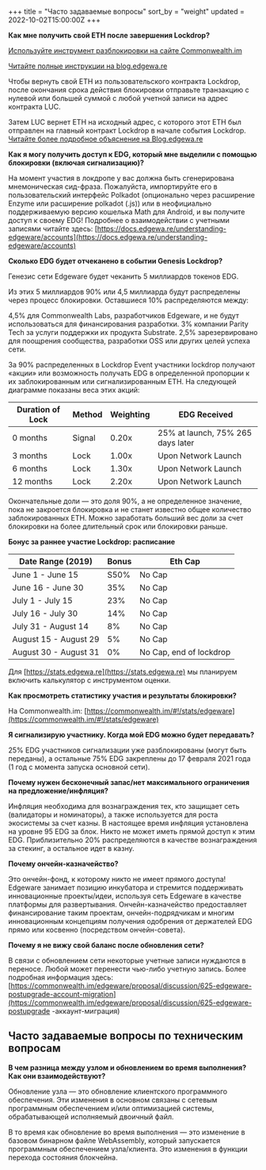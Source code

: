 +++
title = "Часто задаваемые вопросы"
sort_by = "weight"
updated = 2022-10-02T15:00:00Z
+++

**Как мне получить свой ETH после завершения Lockdrop?**

[Используйте инструмент разблокировки на сайте Commonwealth.im](https://commonwealth.im/#!/unlock)

[Читайте полные инструкции на blog.edgewa.re](https://blog.edgewa.re/luc-101-retrieving-your-eth-from-the-lockdrop-contract/)

Чтобы вернуть свой ETH из пользовательского контракта Lockdrop, после окончания срока действия блокировки отправьте транзакцию с нулевой или большей суммой с любой учетной записи на адрес контракта LUC.

Затем LUC вернет ETH на исходный адрес, с которого этот ETH был отправлен на главный контракт Lockdrop в начале события Lockdrop. [Читайте более подробное объяснение на Blog.edgewa.re](https://blog.edgewa.re/luc-101-retrieving-your-eth-from-the-lockdrop-contract/)

**Как я могу получить доступ к EDG, который мне выделили с помощью блокировки (включая сигнализацию)?**

На момент участия в локдропе у вас должна быть сгенерирована мнемоническая сид-фраза. Пожалуйста, импортируйте его в пользовательский интерфейс Polkadot (опционально через расширение Enzyme или расширение polkadot (.js)) или в неофициально поддерживаемую версию кошелька Math для Android, и вы получите доступ к своему EDG! Подробнее о взаимодействии с учетными записями читайте здесь: [https://docs.edgewa.re/understanding-edgeware/accounts](https://docs.edgewa.re/understanding-edgeware/accounts)

**Сколько EDG будет отчеканено в событии Genesis Lockdrop?**

Генезис сети Edgeware будет чеканить 5 миллиардов токенов EDG.

Из этих 5 миллиардов 90% или 4,5 миллиарда будут распределены через процесс блокировки. Оставшиеся 10% распределяются между:

4,5% для Commonwealth Labs, разработчиков Edgeware, и не будут использоваться для финансирования разработки. 3% компании Parity Tech за услуги поддержки их продукта Substrate. 2,5% зарезервировано для поощрения сообщества, разработки OSS или других целей успеха сети.

За 90% распределенных в Lockdrop Event участники lockdrop получают «акции» или возможность получать EDG в определенной пропорции к их заблокированным или сигнализированным ETH. На следующей диаграмме показаны веса этих акций:

| Duration of Lock | Method | Weighting | EDG Received                      |
| ---------------- | ------ | --------- | --------------------------------- |
| 0 months         | Signal | 0.20x     | 25% at launch, 75% 265 days later |
| 3 months         | Lock   | 1.00x     | Upon Network Launch               |
| 6 months         | Lock   | 1.30x     | Upon Network Launch               |
| 12 months        | Lock   | 2.20x     | Upon Network Launch               |

Окончательные доли — это доля 90%, а не определенное значение, пока не закроется блокировка и не станет известно общее количество заблокированных ETH. Можно заработать больший вес доли за счет блокировки на более длительный срок или блокировки раньше.

**Бонус за раннее участие Lockdrop: расписание**

| Date Range (2019)     | Bonus | Eth Cap                 |
| --------------------- | ----- | ----------------------- |
| June 1 - June 15      | S50%  | No Cap                  |
| June 16 - June 30     | 35%   | No Cap                  |
| July 1 - July 15      | 23%   | No Cap                  |
| July 16 - July 30     | 14%   | No Cap                  |
| July 31 - August 14   | 8%    | No Cap                  |
| August 15 - August 29 | 5%    | No Cap                  |
| August 30 - August 31 | 0%    | No Cap, end of lockdrop |

Для [https://stats.edgewa.re](https://stats.edgewa.re) мы планируем включить калькулятор с инструментом оценки.

**Как просмотреть статистику участия и результаты блокировки?**

На Commonwealth.im: [https://commonwealth.im/#!/stats/edgeware](https://commonwealth.im/#!/stats/edgeware)

**Я сигнализирую участнику. Когда мой EDG можно будет передавать?**

25% EDG участников сигнализации уже разблокированы (могут быть переданы), а остальные 75% EDG закреплены до 17 февраля 2021 года (1 год с момента запуска основной сети).

**Почему нужен бесконечный запас/нет максимального ограничения на предложение/инфляция?**

Инфляция необходима для вознаграждения тех, кто защищает сеть (валидаторы и номинаторы), а также используется для роста экосистемы за счет казны. В настоящее время инфляция установлена ​​на уровне 95 EDG за блок. Никто не может иметь прямой доступ к этим EDG. Приблизительно 20% распределяются в качестве вознаграждения за стекинг, а остальное идет в казну.

**Почему ончейн-казначейство?**

Это ончейн-фонд, к которому никто не имеет прямого доступа! Edgeware занимает позицию инкубатора и стремится поддерживать инновационные проекты/идеи, используя сеть Edgeware в качестве платформы для развертывания. Ончейн-казначейство предоставляет финансирование таким проектам, ончейн-подрядчикам и многим инновационным концепциям получения одобрения от держателей EDG прямо или косвенно (посредством ончейн-совета).

**Почему я не вижу свой баланс после обновления сети?**

В связи с обновлением сети некоторые учетные записи нуждаются в переносе. Любой может перенести чью-либо учетную запись. Более подробная информация здесь: [https://commonwealth.im/edgeware/proposal/discussion/625-edgeware-postupgrade-account-migration](https://commonwealth.im/edgeware/proposal/discussion/625-edgeware-postupgrade -аккаунт-миграция)

## Часто задаваемые вопросы по техническим вопросам

**В чем разница между узлом и обновлением во время выполнения? Как они взаимодействуют?**

Обновление узла — это обновление клиентского программного обеспечения. Эти изменения в основном связаны с сетевым программным обеспечением и/или оптимизацией системы, обрабатывающей исполняемый двоичный файл.

В то время как обновление во время выполнения — это изменение в базовом бинарном файле WebAssembly, который запускается программным обеспечением узла/клиента. Это изменения в функции перехода состояния блокчейна.
